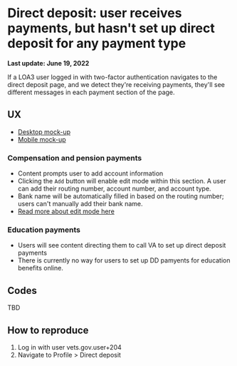 # Direct deposit: user receives payments, but hasn't set up direct deposit for any payment type

**Last update: June 19, 2022**

If a LOA3 user logged in with two-factor authentication navigates to the direct deposit page, and we detect they're receiving payments, they'll see different messages in each payment section of the page.

## UX
- [Desktop mock-up](https://www.sketch.com/s/1a920e73-1dcb-47c4-aae8-08656756c131/a/ZOm73bZ)
- [Mobile mock-up](https://www.sketch.com/s/1a920e73-1dcb-47c4-aae8-08656756c131/a/4a38jno)

### Compensation and pension payments
- Content prompts user to add account information
- Clicking the `Add` button will enable edit mode within this section. A user can add their routing number, account number, and account type.
- Bank name will be automatically filled in based on the routing number; users can't manually add their bank name.
- [Read more about edit mode here](https://github.com/department-of-veterans-affairs/va.gov-team/blob/master/products/identity-personalization/direct-deposit/use-cases/editing-account-info.md)

### Education payments
- Users will see content directing them to call VA to set up direct deposit payments
- There is currently no way for users to set up DD pamyents for education benefits online.

## Codes
TBD

## How to reproduce
1. Log in with user vets.gov.user+204
2. Navigate to Profile > Direct deposit
